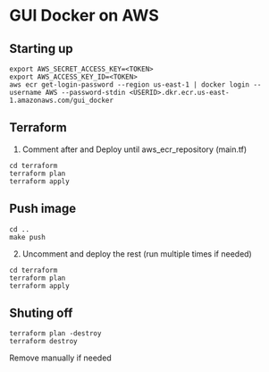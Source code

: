# GUI Docker on AWS
## Starting up
```
export AWS_SECRET_ACCESS_KEY=<TOKEN>
export AWS_ACCESS_KEY_ID=<TOKEN>
aws ecr get-login-password --region us-east-1 | docker login --username AWS --password-stdin <USERID>.dkr.ecr.us-east-1.amazonaws.com/gui_docker
```
## Terraform
1. Comment after and Deploy until aws_ecr_repository (main.tf)
```
cd terraform
terraform plan
terraform apply
```
## Push image
```
cd ..
make push
```
2. Uncomment and deploy the rest (run multiple times if needed)
```
cd terraform
terraform plan
terraform apply
```

## Shuting off
```
terraform plan -destroy
terraform destroy
```
Remove manually if needed
